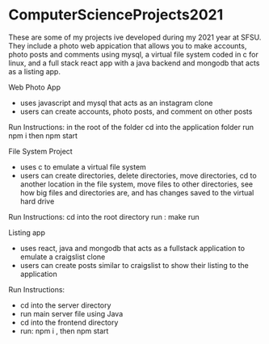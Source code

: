 # ComputerScienceProjects2021
These are some of my projects ive developed during my 2021 year at SFSU. They include a photo web appication that allows you to make accounts, photo posts and comments using mysql, a virtual file system coded in c for linux, and a full stack react app with a java backend and mongodb that acts as a listing app. 

Web Photo App
 - uses javascript and mysql that acts as an instagram clone
 - users can create accounts, photo posts, and comment on other posts
 
Run Instructions:
in the root of the folder cd into the application folder
run npm i then npm start



File System Project
- uses c to emulate a virtual file system 
- users can create directories, delete directories, move directories, cd to another location in the file system, move files to other directories, see how big files and directories are, and has changes saved to the virtual hard drive

Run Instructions:
cd into the root directory
run : make run


Listing app
- uses react, java and mongodb that acts as a fullstack application to emulate a craigslist clone
- users can create posts similar to craigslist to show their listing to the application

Run Instructions: 
- cd into the server directory
- run main server file using Java
- cd into the frontend directory
- run: npm i , then npm start
